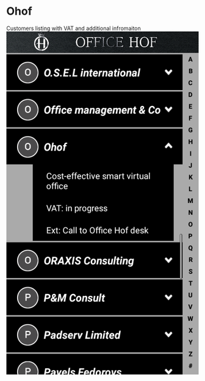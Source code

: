 # Ohof
Customers listing with VAT and additional infromaiton
![alt tag](https://github.com/adivinho/Ohof/blob/master/Ohof-app.png)
